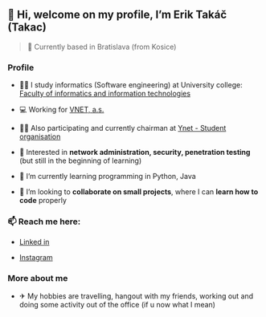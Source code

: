 ## 👋 Hi, welcome on my profile, I’m Erik Takáč (Takac)
> 📍 Currently based in Bratislava (from Kosice)

### Profile
- 👨‍🎓 I study informatics (Software engineering) at University college: [Faculty of informatics and information technologies](https://www.fiit.stuba.sk/en.html?page_id=749)
- 💻 Working for [VNET, a.s.](https://www.vnet.sk/en/)
- 👨‍💻 Also participating and currently chairman at [Ynet - Student organisation](https://ynet.sk/en/)
- 👀 Interested in **network administration, security, penetration testing** (but still in the beginning of learning)


- 🌱 I’m currently learning programming in Python, Java
- 🤝 I’m looking to **collaborate on small projects**, where I can **learn how to code** properly

### 📫 Reach me here:

  + [Linked in](www.linkedin.com/in/erik-takac-3537931b0)

  + [Instagram](https://www.instagram.com/taky_takac/)

### More about me

- ✈ My hobbies are travelling, hangout with my friends, working out and doing some activity out of the office (if u now what I mean)






<!---
takerino/takerino is a ✨ special ✨ repository because its `README.md` (this file) appears on your GitHub profile.
You can click the Preview link to take a look at your changes.
--->
